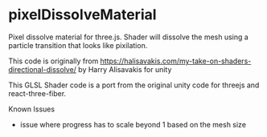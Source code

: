 # pixelDissolveMaterial
Pixel dissolve material for three.js. Shader will dissolve the mesh using a particle transition that looks like pixilation.

This code is originally from https://halisavakis.com/my-take-on-shaders-directional-dissolve/ by Harry Alisavakis for unity

This GLSL Shader code is a port from the original unity code for threejs and react-three-fiber.

Known Issues

- issue where progress has to scale beyond 1 based on the mesh size
